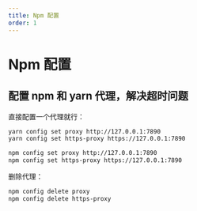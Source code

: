```yaml
---
title: Npm 配置
order: 1
---
```


# Npm 配置

## 配置 npm  和 yarn 代理，解决超时问题

直接配置一个代理就行：

```bash
yarn config set proxy http://127.0.0.1:7890
yarn config set https-proxy https://127.0.0.1:7890

npm config set proxy http://127.0.0.1:7890
npm config set https-proxy https://127.0.0.1:7890
```

删除代理：
```bash
npm config delete proxy
npm config delete https-proxy
```


